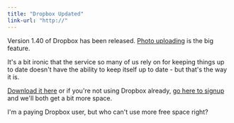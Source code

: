 ```yaml
---
title: "Dropbox Updated"
link-url: "http://"
---
```

<p>Version 1.40 of Dropbox has been released. <a href="http://blog.dropbox.com/?p=1165">Photo uploading</a> is the big feature.</p>
<p>It's a bit ironic that the service so many of us rely on for keeping things up to date doesn't have the ability to keep itself up to date - but that's the way it is.</p>
<p><a href="https://www.dropbox.com/install">Download it here</a> or if you're not using Dropbox already, <a href="http://db.tt/czHe7sK">go here to signup</a> and we'll both get a bit more space.</p>
<p>I'm a paying Dropbox user, but who can't use more free space right?</p>
